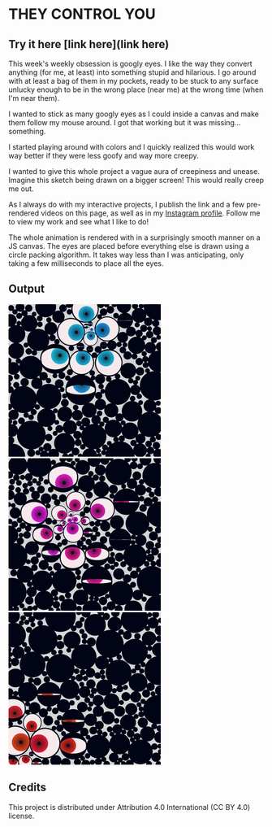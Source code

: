 # THEY CONTROL YOU

## Try it here [link here](link here)

This week's weekly obsession is googly eyes. I like the way they convert anything (for me, at least) into something stupid and hilarious. I go around with at least a bag of them in my pockets, ready to be stuck to any surface unlucky enough to be in the wrong place (near me) at the wrong time (when I'm near them).

I wanted to stick as many googly eyes as I could inside a canvas and make them follow my mouse around. I got that working but it was missing... something.

I started playing around with colors and I quickly realized this would work way better if they were less goofy and way more creepy.

I wanted to give this whole project a vague aura of creepiness and unease. Imagine this sketch being drawn on a bigger screen! This would really creep me out.

As I always do with my interactive projects, I publish the link and a few pre-rendered videos on this page, as well as in my [Instagram profile](https://instagram.com/lorossi97). Follow me to view my work and see what I like to do!

The whole animation is rendered with in a surprisingly smooth manner on a JS canvas. The eyes are placed before everything else is drawn using a circle packing algorithm. It takes way less than I was anticipating, only taking a few milliseconds to place all the eyes.

## Output

![render-1](output/output-1/output.gif)
![render-2](output/output-2/output.gif)
![render-3](output/output-3/output.gif)

## Credits

This project is distributed under Attribution 4.0 International (CC BY 4.0) license.
